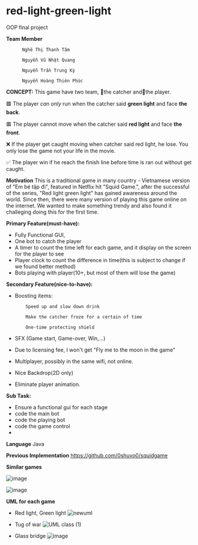 # red-light-green-light
OOP final project

**Team Member**

          Nghê Thị Thanh Tâm

          Nguyễn Vũ Nhật Quang

          Nguyễn Trần Trung Kỳ

          Nguyễn Hoàng Thiên Phúc

**CONCEPT:**
This game have two team, 👧the catcher and🏃the player.

🟩 The player _can only_ run when the catcher said **green light** and face **the back**.

🟥 The player cannot move when the catcher said **red light** and face **the front**. 

❌ If the player get caught moving when catcher said red light, he lose. You only lose the game not your life in the movie.

✅ The player win if he reach the finish line before time is ran out without get caught.

**Motivation**
This is a traditional game in many country - Vietnamese version of "Em bé tập đi", featured in Netflix hit "Squid Game.", after the successful of the series, "Red light green light" has gained awareness around the world. Since then, there were many version of playing this game online on the internet. We wanted to make something trendy and also found it challeging doing this for the first time.

**Primary Feature(must-have):**
- Fully Functional GUI,
- One bot to catch the player
- A timer to count the time left for each game, and it display on the screen for the player to see
- Player clock to count the difference in time(this is subject to change if we found better method)
- Bots playing with player(10+, but most of them will lose the game)

**Secondary Feature(nice-to-have):**
- Boosting items:
          
          Speed up and slow down drink
          
          Make the catcher froze for a certain of time
          
          One-time protecting shield
          
- SFX (Game start, Game-over, Win,...)
- Due to licensing fee, I won't get "Fly me to the moon in the game"
- Multiplayer, possibly in the same wifi, not online.
- Nice Backdrop(2D only)
- Eliminate player animation.

**Sub Task:**
- Ensure a functional gui for each stage
- code the main bot
- code the playing bot
- code the game control
-
**Language**
Java

**Previous Implementation**
  https://github.com/0shuvo0/squidgame

**Similar games**


![image](https://user-images.githubusercontent.com/91868406/164357756-f3965c2a-67e1-45fc-9da8-9d287902ee67.png)

![image](https://user-images.githubusercontent.com/91868406/164366225-3240c794-98cb-4e15-a6bd-0ba001f01ed2.png)

**UML for each game**
- Red light, Green light
![newuml](https://user-images.githubusercontent.com/93000383/173159124-f0f0c175-52f1-4d4d-b6d3-2d87e6fbd7ad.png)

- Tug of war
![UML class (1)](https://user-images.githubusercontent.com/91868406/173111141-1a700e39-181d-47be-b41b-1a62e176420c.png)

- Glass bridge 
![image](https://user-images.githubusercontent.com/91868450/173116364-3a3ca030-fb3a-4c2b-8e7b-0f39d2ecd63f.png)


